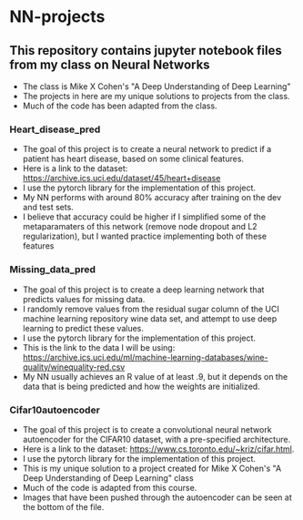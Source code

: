 # NN-projects
## This repository contains jupyter notebook files from my class on Neural Networks
- The class is Mike X Cohen's "A Deep Understanding of Deep Learning"
- The projects in here are my unique solutions to projects from the class.
- Much of the code has been adapted from the class.

### Heart_disease_pred
- The goal of this project is to create a neural network to predict if a patient has heart disease, based on some clinical features.
- Here is a link to the dataset: https://archive.ics.uci.edu/dataset/45/heart+disease
- I use the pytorch library for the implementation of this project.
- My NN performs with around 80% accuracy after training on the dev and test sets.
- I believe that accuracy could be higher if I simplified some of the metaparamaters of this network (remove node dropout and L2 regularization),
but I wanted practice implementing both of these features

### Missing_data_pred
- The goal of this project is to create a deep learning network that predicts values for missing data.
- I randomly remove values from the residual sugar column of the UCI machine learning repository wine data set, and attempt to use deep learning to predict these values.
- I use the pytorch library for the implementation of this project.
- This is the link to the data I will be using: https://archive.ics.uci.edu/ml/machine-learning-databases/wine-quality/winequality-red.csv
- My NN usually achieves an R value of at least .9, but it depends on the data that is being predicted and how the weights are initialized.

### Cifar10autoencoder
- The goal of this project is to create a convolutional neural network autoencoder for the CIFAR10 dataset, with a pre-specified architecture.
- Here is a link to the dataset: https://www.cs.toronto.edu/~kriz/cifar.html.
- I use the pytorch library for the implementation of this project.
- This is my unique solution to a project created for Mike X Cohen's "A Deep Understanding of Deep Learning" class
- Much of the code is adapted from this course.
- Images that have been pushed through the autoencoder can be seen at the bottom of the file.
